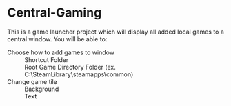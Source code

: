 # Central-Gaming
<p> 
  This is a game launcher project which will display all added local games to a central window. You will be able to: <br> 
  
<dl>
  <dt> Choose how to add games to window </dt>
    <dd>
      Shortcut Folder <br>
      Root Game Directory Folder (ex. C:\SteamLibrary\steamapps\common)
  <dt> Change game tile </dt>
    <dd> 
      Background <br>
      Text 
    </dd>
</dl>

</p> 
